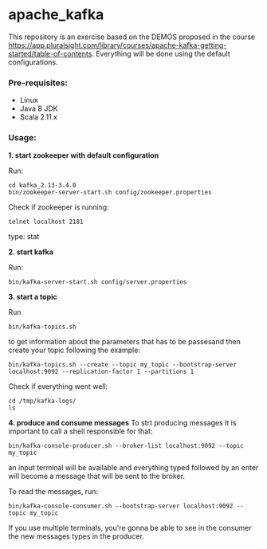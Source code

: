 # apache_kafka

This repository is an exercise based on the DEMOS proposed in the course https://app.pluralsight.com/library/courses/apache-kafka-getting-started/table-of-contents. Everything will be done using the default configurations.

### Pre-requisites:
- Linux
- Java 8 JDK
- Scala 2.11.x


### Usage:

**1. start zookeeper with default configuration**

Run:
````
cd kafka_2.13-3.4.0
bin/zookeeper-server-start.sh config/zookeeper.properties
````
Check if zookeeper is running:

````
telnet localhost 2181
````
type: stat

**2. start kafka**

Run: 
````
bin/kafka-server-start.sh config/server.properties
````

**3. start a topic**

Run
````
bin/kafka-topics.sh
````

to get information about the parameters that has to be passesand then create your topic following the example:

````
bin/kafka-topics.sh --create --topic my_topic --bootstrap-server localhost:9092 --replication-factor 1 --partitions 1
````
Check if everything went well:

````
cd /tmp/kafka-logs/
ls

````

**4. produce and consume messages**
To strt producing messages it is important to call a shell responsible for that: 
````
bin/kafka-console-producer.sh --broker-list localhost:9092 --topic my_topic
````
an input terminal will be available and everything typed followed by an enter will become a message that will be sent to the broker.

To read the messages, run:
````
bin/kafka-console-consumer.sh --bootstrap-server localhost:9092 --topic my_topic

````
If you use multiple terminals, you're gonna be able to see in the consumer the new messages types in the producer.
